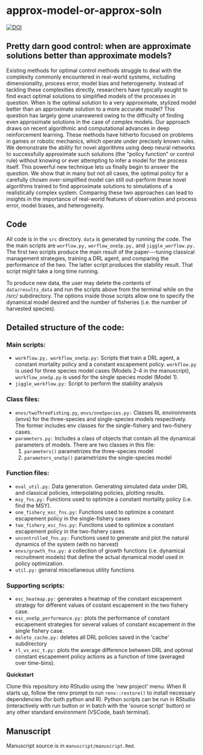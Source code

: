 # approx-model-or-approx-soln



[![DOI](https://zenodo.org/badge/572256056.svg)](https://zenodo.org/badge/latestdoi/572256056) 




## Pretty darn good control: when are approximate solutions better than approximate models?


Existing methods for optimal control methods struggle to deal with the
complexity commonly encountered in real-world systems, including
dimensionality, process error, model bias and heterogeneity.  Instead
of tackling these complexities directly, researchers have typically
sought to find exact optimal solutions to simplified models of the
processes in question. When is the optimal solution to a very
approximate, stylized model better than an approximate solution to a
more accurate model? This question has largely gone unanswered owing
to the difficulty of finding even approximate solutions in the case of
complex models.  Our approach draws on recent algorithmic and
computational advances in deep reinforcement learning. These methods
have hitherto focused on problems in games or robotic mechanics, which
operate under precisely known rules. We demonstrate the ability for
novel algorithms using deep neural networks to successfully
approximate such solutions (the "policy function" or control rule)
without knowing or ever attempting to infer a model for the process
itself. This powerful new technique lets us finally begin to answer
the question. We show that in many but not all cases, the optimal
policy for a carefully chosen over-simplified model can still
out-perform these novel algorithms trained to find approximate
solutions to simulations of a realistically complex system. Comparing
these two approaches can lead to insights in the importance of
real-world features of observation and process error, model biases,
and heterogeneity.

## Code

All code is in the `src` directory. `data` is generated by running the code.
The the main scripts are `worflow.py,` `worflow_oneSp.py,` and `jiggle_worflow.py.`
The first two scripts produce the main result of the paper---tuning classical 
management strategies, training a DRL agent, and comparing the performance of 
the two. The latter script produces the stability result. That script might
take a long time running.

To produce new data, the user may delete the contents of `data/results_data` 
and run the scripts above from the terminal while on the /src/ subdirectory. The 
options inside those scripts allow one to specify the dynamical model desired and 
the number of fisheries (i.e. the number of harvested species).

## Detailed structure of the code: 

### Main scripts:

  + `workflow.py, workflow_oneSp.py:`
    Scripts that train a DRL agent, a constant mortality policy and a constant escapement policy.
    `workflow.py` is used for three species model cases (Models 2-4 in the manuscript),
    `workflow_oneSp.py` is used for the single species model (Model 1).
  + `jiggle_workflow.py:`
    Script to perform the stability analysis

### Class files:

  + `envs/twoThreeFishing.py`, `envs/oneSpecies.py:`
    Classes RL environments (envs) for the three-species and single-species models respectively. The former includes
    env classes for the single-fishery and two-fishery cases.
  + `parameters.py:`
    Includes a class of objects that contain all the dynamical parameters of models. There are two classes in this file:
    1. `parameters()` parametrizes the three-species model
    2. `parameters_oneSp()` parametrizes the single-species model

### Function files:

  + `eval_util.py:` Data generation.
      Generating simulated data under DRL and classical policies, interpolating policies, plotting results.
  + `msy_fns.py:` Functions used to optimize a constant mortality policy (i.e. find the MSY).
  + `one_fishery_esc_fns.py:` Functions used to optimize a constant escapement policy in the single-fishery cases
  + `two_fishery_esc_fns.py:` Functions used to optimize a constant escapement policy in the two-fishery cases
  + `uncontrolled_fns.py:` Functions used to generate and plot the natural dynamics of the system (with no harvest)
  + `envs/growth_fns.py:` a collection of growth functions (i.e. dynamical recruitment models) that define the actual dynamical model used in policy optimization.
  + `util.py:` general miscellaneous utility functions

### Supporting scripts:

  + `esc_heatmap.py:` generates a heatmap of the constant escapement strategy for different
                    values of costant escapement in the two fishery case.
  + `esc_oneSp_performance.py:` plots the performance of constant escapement strategies for
                    several values of constant escapement in the single fishery case.
  + `delete_cache.py:` deletes all DRL policies saved in the 'cache' subdirectory
  + `rl_vs_esc_t.py:` plots the average difference between DRL and optimal constant escapement
                    policy actions as a function of time (averaged over time-bins).

**Quickstart**

Clone this repository into RStudio using the 'new project' menu.  When R starts up, follow the renv prompt to
run `renv::restore()` to install necessary dependencies (for both python and R). Python scripts can
be run in RStudio (interactively with run button or in batch with the 'source script' button) or any
other standard environment (VSCode, bash terminal).  

## Manuscript

Manuscript source is in `manuscript/manuscript.Rmd`.  
